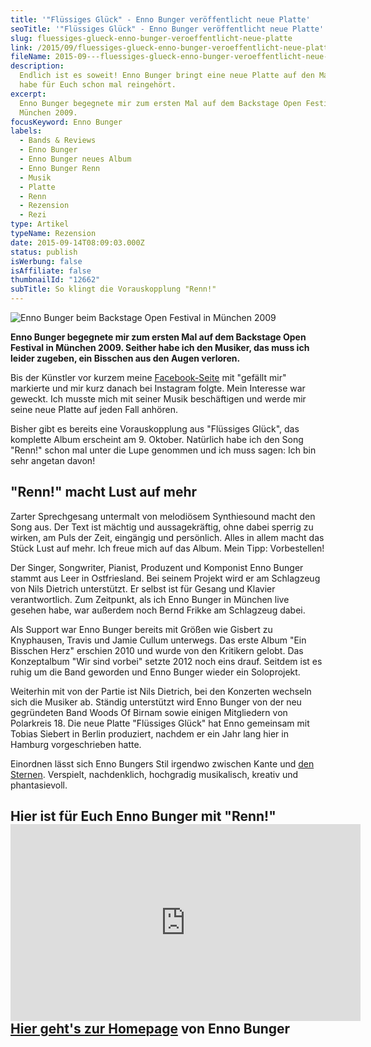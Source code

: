 ```yaml
---
title: '"Flüssiges Glück" - Enno Bunger veröffentlicht neue Platte'
seoTitle: '"Flüssiges Glück" - Enno Bunger veröffentlicht neue Platte'
slug: fluessiges-glueck-enno-bunger-veroeffentlicht-neue-platte
link: /2015/09/fluessiges-glueck-enno-bunger-veroeffentlicht-neue-platte/
fileName: 2015-09---fluessiges-glueck-enno-bunger-veroeffentlicht-neue-platte.md
description:
  Endlich ist es soweit! Enno Bunger bringt eine neue Platte auf den Markt! Ich
  habe für Euch schon mal reingehört.
excerpt:
  Enno Bunger begegnete mir zum ersten Mal auf dem Backstage Open Festival in
  München 2009.
focusKeyword: Enno Bunger
labels:
  - Bands & Reviews
  - Enno Bunger
  - Enno Bunger neues Album
  - Enno Bunger Renn
  - Musik
  - Platte
  - Renn
  - Rezension
  - Rezi
type: Artikel
typeName: Rezension
date: 2015-09-14T08:09:03.000Z
status: publish
isWerbung: false
isAffiliate: false
thumbnailId: "12662"
subTitle: So klingt die Vorauskopplung "Renn!"
---
```


![Enno Bunger beim Backstage Open Festival in München 2009](http://cardamonchai.com/wp-content/uploads/2015/09/9825441026_d0361ee00d_z-1-640x480.jpg "Enno Bunger mit seiner Band beim Backstage Open Festival in München 2009")

<strong>Enno Bunger begegnete mir zum ersten Mal auf dem Backstage Open Festival
in München 2009. Seither habe ich den Musiker, das muss ich leider zugeben, ein
Bisschen aus den Augen verloren.</strong>

Bis der Künstler vor kurzem meine
<a href="http://www.facebook.com/cardamonchai" target="_blank" rel="noopener">Facebook-Seite</a>
mit "gefällt mir" markierte und mir kurz danach bei Instagram folgte. Mein
Interesse war geweckt. Ich musste mich mit seiner Musik beschäftigen und werde
mir seine neue Platte auf jeden Fall anhören.

Bisher gibt es bereits eine Vorauskopplung aus "Flüssiges Glück", das komplette
Album erscheint am 9. Oktober. Natürlich habe ich den Song "Renn!" schon mal
unter die Lupe genommen und ich muss sagen: Ich bin sehr angetan davon!

## "Renn!" macht Lust auf mehr

Zarter Sprechgesang untermalt von melodiösem Synthiesound macht den Song aus.
Der Text ist mächtig und aussagekräftig, ohne dabei sperrig zu wirken, am Puls
der Zeit, eingängig und persönlich. Alles in allem macht das Stück Lust auf
mehr. Ich freue mich auf das Album. Mein Tipp: Vorbestellen!

Der Singer, Songwriter, Pianist, Produzent und Komponist Enno Bunger stammt aus
Leer in Ostfriesland. Bei seinem Projekt wird er am Schlagzeug von Nils Dietrich
unterstützt. Er selbst ist für Gesang und Klavier verantwortlich. Zum Zeitpunkt,
als ich Enno Bunger in München live gesehen habe, war außerdem noch Bernd Frikke
am Schlagzeug dabei.

Als Support war Enno Bunger bereits mit Größen wie Gisbert zu Knyphausen, Travis
und Jamie Cullum unterwegs. Das erste Album "Ein Bisschen Herz" erschien 2010
und wurde von den Kritikern gelobt. Das Konzeptalbum "Wir sind vorbei" setzte
2012 noch eins drauf. Seitdem ist es ruhig um die Band geworden und Enno Bunger
wieder ein Soloprojekt.

Weiterhin mit von der Partie ist Nils Dietrich, bei den Konzerten wechseln sich
die Musiker ab. Ständig unterstützt wird Enno Bunger von der neu gegründeten
Band Woods Of Birnam sowie einigen Mitgliedern von Polarkreis 18. Die neue
Platte "Flüssiges Glück" hat Enno gemeinsam mit Tobias Siebert in Berlin
produziert, nachdem er ein Jahr lang hier in Hamburg vorgeschrieben hatte.

Einordnen lässt sich Enno Bungers Stil irgendwo zwischen Kante und
<a href="http://cardamonchai.com/2014/09/flucht-in-die-flucht/">den Sternen</a>.
Verspielt, nachdenklich, hochgradig musikalisch, kreativ und phantasievoll.

## Hier ist für Euch Enno Bunger mit "Renn!"<iframe src="https://www.youtube.com/embed/SmBP2lMhEnE" width="560" height="315" frameborder="0" allowfullscreen="allowfullscreen"></iframe><a href="http://ennobunger.de/" target="_blank" rel="noopener">Hier geht's zur Homepage</a> von Enno Bunger
